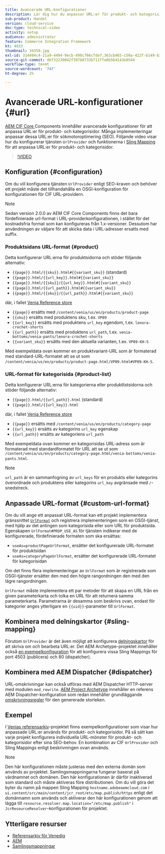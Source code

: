 ```yaml
---
title: Avancerade URL-konfigurationer
description: Lär dig hur du anpassar URL:er för produkt- och kategorisidor. Detta gör att implementeringar kan optimera URL:er för sökmotorer och främja identifiering.
sub-product: Handel
version: cloud-service
doc-type: technical-video
activity: setup
audience: administrator
feature: Commerce Integration Framework
kt: 4933
thumbnail: 34350.jpg
exl-id: 314494c4-21a9-4494-9ecb-498c766cfde7,363cb465-c50a-422f-b149-b3f41c2ebc0f
source-git-commit: dbf32230042f39760733b711ffe8b5b4143e0544
workflow-type: tm+mt
source-wordcount: '747'
ht-degree: 2%

---
```


# Avancerade URL-konfigurationer {#url}

[AEM CIF Core ](https://github.com/adobe/aem-core-cif-components) Components innehåller avancerade konfigurationer för att anpassa URL:er för produkt- och kategorisidor. Många implementeringar anpassar dessa URL:er för sökmotoroptimering (SEO).  Följande video visar hur du konfigurerar tjänsten `UrlProvider` och funktionerna i [Sling Mapping](https://sling.apache.org/documentation/the-sling-engine/mappings-for-resource-resolution.html) för att anpassa URL:er för produkt- och kategorisidor.

>[!VIDEO](https://video.tv.adobe.com/v/34350/?quality=12)

## Konfiguration {#configuration}

Om du vill konfigurera tjänsten `UrlProvider` enligt SEO-kraven och behöver ett projekt måste det tillhandahålla en OSGI-konfiguration för konfigurationen för CIF URL-providern.

>[!NOTE]
>
> Sedan version 2.0.0 av AEM CIF Core Components finns det bara fördefinierade url-format i URL-providerkonfigurationen, i stället för det kostnadsfria format som kan konfigureras från 1.x-versioner. Dessutom har användningen av väljare för att skicka data i URL-adresser ersatts med suffix.

### Produktsidans URL-format {#product}

Detta konfigurerar URL:erna för produktsidorna och stöder följande alternativ:

* `{{page}}.html/{{sku}}.html#{{variant_sku}}` (standard)
* `{{page}}.html/{{url_key}}.html#{{variant_sku}}`
* `{{page}}.html/{{sku}}/{{url_key}}.html#{{variant_sku}}`
* `{{page}}.html/{{url_path}}.html#{{variant_sku}}`
* `{{page}}.html/{{sku}}/{{url_path}}.html#{{variant_sku}}`

där, i fallet [Venia Reference store](https://github.com/adobe/aem-cif-guides-venia)

* `{{page}}` ersätts med  `/content/venia/us/en/products/product-page`
* `{{sku}}` ersätts med produktens sku, t.ex.  `VP09`
* `{{url_key}}` ersätts med produktens  `url_key` egendom, t.ex.  `lenora-crochet-shorts`
* `{{url_path}}` ersätts med produktens  `url_path`, t.ex.  `venia-bottoms/venia-pants/lenora-crochet-shorts`
* `{{variant_sku}}` ersätts med den aktuella varianten, t.ex.  `VP09-KH-S`

Med exempeldata ovan kommer en produktvariant-URL som är formaterad med standard-URL-formatet att se ut som `/content/venia/us/en/products/product-page.html/VP09.html#VP09-KH-S`.

### URL-format för kategorisida {#product-list}

Detta konfigurerar URL:erna för kategorierna eller produktlistsidorna och stöder följande alternativ:

* `{{page}}.html/{{url_path}}.html` (standard)
* `{{page}}.html/{{url_key}}.html`

där, i fallet [Venia Reference store](https://github.com/adobe/aem-cif-guides-venia)

* `{{page}}` ersätts med  `/content/venia/us/en/products/category-page`
* `{{url_key}}` ersätts av kategorins  `url_key` egenskap
* `{{url_path}}` ersätts av kategoriens  `url_path`

Med exempeldata ovan kommer en kategorisidas URL-adress som är formaterad med standardformatet för URL att se ut som `/content/venia/us/en/products/category-page.html/venia-bottoms/venia-pants.html`.

>[!NOTE]
> 
> `url_path` är en sammanfogning av `url_keys` för en produkts eller kategorins överordnade och produktens eller kategorins `url_key` avgränsade med `/`-snedstreck.

## Anpassade URL-format {#custom-url-format}

Om du vill ange ett anpassat URL-format kan ett projekt implementera gränssnittet [`UrlFormat`](https://javadoc.io/doc/com.adobe.commerce.cif/core-cif-components-core/latest/com/adobe/cq/commerce/core/components/services/urls/UrlFormat.html) och registrera implementeringen som en OSGI-tjänst, med hjälp av det antingen som kategorisida eller som URL för produktsida. Egenskapen `UrlFormat#PROP_USE_AS` för tjänsten indikerar med de konfigurerade, fördefinierade formaten som ska ersättas:

* `useAs=productPageUrlFormat`, ersätter det konfigurerade URL-formatet för produktsidan
* `useAs=categoryPageUrlFormat`, ersätter det konfigurerade URL-formatet för kategorisidan

Om det finns flera implementeringar av `UrlFormat` som är registrerade som OSGI-tjänster ersätter den med den högre rangordningen den med den lägre rangordningen.

`UrlFormat` måste implementera ett par metoder för att skapa en URL från en given parameterkarta och tolka en URL för att returnera samma parameterkarta. Parametrarna är desamma som beskrivs ovan, endast för kategorier anges ytterligare en `{{uid}}`-parameter till `UrlFormat`.

## Kombinera med delningskartor {#sling-mapping}

Förutom `UrlProvider` är det även möjligt att konfigurera [delningskartor](https://sling.apache.org/documentation/the-sling-engine/mappings-for-resource-resolution.html) för att skriva om och bearbeta URL:er. Det AEM Archetype-projektet innehåller också [en exempelkonfiguration](https://github.com/adobe/aem-cif-project-archetype/tree/master/src/main/archetype/samplecontent/src/main/content/jcr_root/etc/map.publish) för att konfigurera vissa Sling Mappings för port 4503 (publicera) och 80 (dispatcher).

## Kombinera med AEM Dispatcher {#dispatcher}

URL-omskrivningar kan också utföras med AEM Dispatcher HTTP-server med modulen `mod_rewrite`. [AEM Project Archetype](https://github.com/adobe/aem-project-archetype) innehåller en referens AEM Dispatcher-konfiguration som redan innehåller grundläggande [omskrivningsregler](https://github.com/adobe/aem-project-archetype/tree/master/src/main/archetype/dispatcher.cloud) för den genererade storleken.

## Exempel

I [Venias referensarkiv](https://github.com/adobe/aem-cif-guides-venia)-projektet finns exempelkonfigurationer som visar hur anpassade URL:er används för produkt- och kategorisidor. På så sätt kan varje projekt konfigurera individuella URL-mönster för produkt- och kategorisidor efter sina SEO-behov. En kombination av CIF `UrlProvider` och Sling Mappings enligt beskrivningen ovan används.

>[!NOTE]
>
>Den här konfigurationen måste justeras med den externa domän som används av projektet. Samlingsmappningarna fungerar baserat på värdnamnet och domänen. Den här konfigurationen är därför inaktiverad som standard och måste aktiveras före distributionen. Om du vill göra det byter du namn på mappen Sling Mapping `hostname.adobeaemcloud.com` i `ui.content/src/main/content/jcr_root/etc/map.publish/https` enligt det domännamn som används och aktiverar den här konfigurationen genom att lägga till `resource.resolver.map.location="/etc/map.publish"` i `JcrResourceResolver`-konfigurationen för projektet.

## Ytterligare resurser

* [Referensarkiv för Venedig](https://github.com/adobe/aem-cif-guides-venia)
* [AEM](https://experienceleague.adobe.com/docs/experience-manager-65/deploying/configuring/resource-mapping.html)
* [Samlingsmappningar](https://sling.apache.org/documentation/the-sling-engine/mappings-for-resource-resolution.html)
